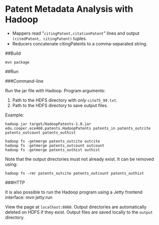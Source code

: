 Patent Metadata Analysis with Hadoop
===========================

* Mappers read "`citingPatent,citationPatent`" lines and output `(citedPatent, citingPatent)` tuples.
* Reducers concatenate citingPatents to a comma-separated string.

##Build

	mvn package

##Run

###Command-line

Run the jar file with Hadoop. Program arguments:

1. Path to the HDFS directory with *only* `cite75_99.txt`.
2. Path to the HDFS directory to save output files.

Example:

	hadoop jar target/HadoopPatents-1.0.jar edu.cooper.ece460.patents.HadoopPatents patents_in patents_outcite patents_outcount patents_outhist

	hadoop fs -getmerge patents_outcite outcite
	hadoop fs -getmerge patents_outcount outcount
	hadoop fs -getmerge patents_outhist outhist

Note that the output directories must not already exist. It can be removed using:

	hadoop fs -rmr patents_outcite patents_outcount patents_outhist

###HTTP

It is also possible to run the Hadoop program using a Jetty frontend interface:
	mvn jetty:run

View the page at `localhost:8080`. Output directories are automatically deleted 
on HDFS if they exist. Output files are saved locally to the `output` directory.

